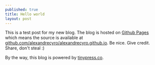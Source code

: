 ```yaml
---
published: true
title: Hello world
layout: post
---
```

This is a test post for my new blog. The blog is hosted on [Github Pages](http://pages.github.com/) which means the source is available at [github.com/alexandrecyro/alexandrecyro.github.io](http://github.com/alexandrecyro/alexandrecyro.github.io). Be nice. Give credit. Share, don't steal :)

By the way, this blog is powered by [tinypress.co](https://tinypress.co).